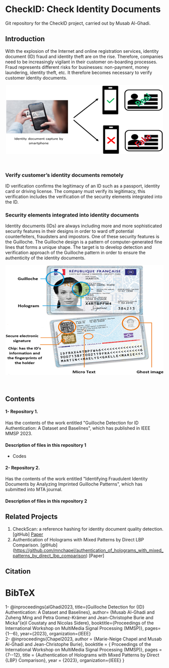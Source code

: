 # CheckID: Check Identity Documents
Git repository for the CheckID project, carried out by Musab Al-Ghadi.

## Introduction <br />
With the explosion of the Internet and online registration services, identity document (ID) fraud and identity theft are on the rise. Therefore, companies need to be increasingly vigilant in their customer on-boarding processes. Fraud represents different risks for businesses: non-payment, money laundering, identity theft, etc. It therefore becomes necessary to verify customer identity documents.

  <p align="center">
  <img width="500" height="220" src="blob/ControlingID.png">
</p>
 <br />
 
 
### Verify customer’s identity documents remotely
ID verification confirms the legitimacy of an ID such as a passport, identity card or driving license. The company must verify its legitimacy, this verification includes the verification of the security elements integrated into the ID.

### Security elements integrated into identity documents
Identity documents (IDs) are always including more and more sophisticated security features in their designs in order to ward off potential counterfeiters, fraudsters and impostors. One of these security features is the Guilloche. The Guilloche design is a pattern of computer-generated fine lines that forms a unique shape. The target is to develop detection and verification approach of the Guilloche pattern in order to ensure the authenticity of the identity documents.
<p align="center">
 <img width="575" height="350" src="blob/FrenchID.png">
</p>
 <br />
  
## Contents <br />

#### 1- Repository 1. <br />
Has the contents of the work entitled "Guilloche Detection for ID Authentication: A Dataset and Baselines", which has published in IEEE MMSP 2023.

#### Description of files in this repository 1 <br />

- Codes

#### 2- Repository 2. <br /> 
Has the contents of the work entitled "Identifying Fraudulent Identity Documents by Analyzing Imprinted Guilloche Patterns", which has submitted into MTA journal.

#### Description of files in this repository 2 <br />

## Related Projects
1. CheckScan: a reference hashing for identity document quality detection. [gitHub] [Paper](https://www.researchgate.net/publication/359039260_CheckScan_a_reference_hashing_for_identity_document_quality_detection#fullTextFileContent)
2. Authentication of Holograms with Mixed Patterns by Direct LBP Comparison. [gitHub] (https://github.com/mnchapel/authentication_of_holograms_with_mixed_patterns_by_direct_lbp_comparison) [Paper]
   
## Citation
# BibTeX 
1- @inproceedings{alGhadi2023,
title={Guilloche Detection for {ID} Authentication: A Dataset and Baselines},
author= {Musab Al-Ghadi and Zuheng Ming and Petra Gomez-Krämer and Jean-Christophe Burie and Micka\"{e}l Coustaty and Nicolas Sidere},
booktitle={Proceedings of the International Workshop on MultiMedia Signal Processing (MMSP)},
pages={1--6},
year={2023},
organization={IEEE}
 <br />
2- @inproceedings{Chapel2023, 
author = {Marie-Neige Chapel and Musab Al-Ghadi and Jean-Christophe Burie},
booktitle = { Proceedings of the International Workshop on MultiMedia Signal Processing (MMSP)},
pages = {7--12},
title = {Authentication of Holograms with Mixed Patterns by Direct {LBP} Comparison},
year = {2023},
organization={IEEE}
}

